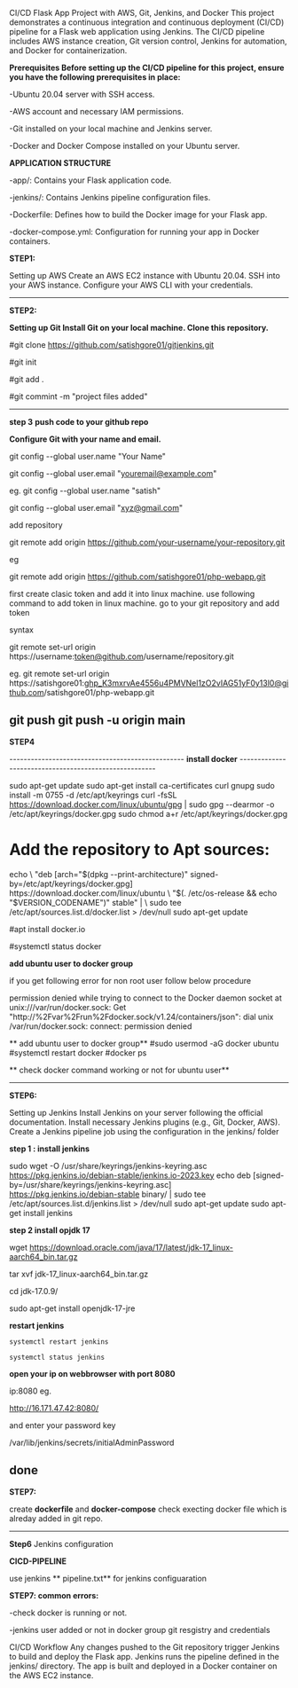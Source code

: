 CI/CD Flask App Project with AWS, Git, Jenkins, and Docker This project demonstrates a continuous integration and continuous deployment (CI/CD) pipeline for a Flask web application using Jenkins. The CI/CD pipeline includes AWS instance creation, Git version control, Jenkins for automation, and Docker for containerization.

**Prerequisites Before setting up the CI/CD pipeline for this project, ensure you have the following prerequisites in place:**

-Ubuntu 20.04 server with SSH access.

-AWS account and necessary IAM permissions. 

-Git installed on your local machine and Jenkins server. 

-Docker and Docker Compose installed on your Ubuntu server.

**APPLICATION STRUCTURE**

-app/: 
Contains your Flask application code.

-jenkins/: Contains Jenkins pipeline configuration files.

-Dockerfile: Defines how to build the Docker image for your Flask app.

-docker-compose.yml: Configuration for running your app in Docker containers.

**STEP1:**

Setting up AWS Create an AWS EC2 instance with Ubuntu 20.04. SSH into your AWS instance. Configure your AWS CLI with your credentials.

-----------------------------------------------------------------------------------------------------------------------

**STEP2:**

**Setting up Git Install Git on your local machine. Clone this repository.**

#git clone https://github.com/satishgore01/gitjenkins.git

#git init

#git add .

#git commint -m "project files added"

-------------------------------------------------------------------------------------------------------------------------

**step 3**
  **push code to your github repo**

**Configure Git with your name and email.**

git config --global user.name "Your Name" 

 git config --global user.email "youremail@example.com"

eg.
git config --global user.name "satish"

git config --global user.email "xyz@gmail.com"

add repository

git remote add origin https://github.com/your-username/your-repository.git

eg

git remote add origin https://github.com/satishgore01/php-webapp.git

first create clasic token and add it into linux machine. use following command to add token in linux machine. go to your git repository and add token

syntax

git remote set-url origin https://username:token@github.com/username/repository.git

eg. git remote set-url origin https://satishgore01:ghp_K3mxrvAe4556u4PMVNel1zO2vIAG51yF0y13l0@github.com/satishgore01/php-webapp.git

git push git push -u origin main
----------------------------------------------------------------------------------------------------------------------------------------------------------------

**STEP4**
 
 ------------------------------------------------- **install docker** ------------------------------------------------------

sudo apt-get update sudo apt-get install ca-certificates curl gnupg sudo install -m 0755 -d /etc/apt/keyrings curl -fsSL https://download.docker.com/linux/ubuntu/gpg | sudo gpg --dearmor -o /etc/apt/keyrings/docker.gpg sudo chmod a+r /etc/apt/keyrings/docker.gpg

# Add the repository to Apt sources: 

echo \ "deb [arch="$(dpkg --print-architecture)" signed-by=/etc/apt/keyrings/docker.gpg] https://download.docker.com/linux/ubuntu \ "$(. /etc/os-release && echo "$VERSION_CODENAME")" stable" | \ sudo tee /etc/apt/sources.list.d/docker.list > /dev/null sudo apt-get update

 #apt  install docker.io

 #systemctl status docker

**add ubuntu user to docker group**

if you get following error for non root user follow below procedure

permission denied while trying to connect to the Docker daemon socket at unix:///var/run/docker.sock: Get "http://%2Fvar%2Frun%2Fdocker.sock/v1.24/containers/json": dial unix /var/run/docker.sock: connect: permission denied

** add ubuntu user to docker group**
 #sudo usermod -aG docker ubuntu
 #systemctl restart docker 
 #docker ps 

** check docker command working or not for ubuntu user**

----------------------------------------------------------------------------------------------------------------------------

      

**STEP6:**
 
 Setting up Jenkins Install Jenkins on your server
 following the official documentation. Install necessary Jenkins plugins (e.g., Git, Docker, AWS). Create a Jenkins pipeline job using the configuration in the jenkins/ folder

 **step 1 : install jenkins**

  sudo wget -O /usr/share/keyrings/jenkins-keyring.asc \
  https://pkg.jenkins.io/debian-stable/jenkins.io-2023.key
echo deb [signed-by=/usr/share/keyrings/jenkins-keyring.asc] \
  https://pkg.jenkins.io/debian-stable binary/ | sudo tee \
  /etc/apt/sources.list.d/jenkins.list > /dev/null
sudo apt-get update
sudo apt-get install jenkins

**step 2 install opjdk 17**

  wget https://download.oracle.com/java/17/latest/jdk-17_linux-aarch64_bin.tar.gz

  tar xvf jdk-17_linux-aarch64_bin.tar.gz

  cd jdk-17.0.9/

  sudo apt-get install openjdk-17-jre

**restart jenkins**

    systemctl restart jenkins

    systemctl status jenkins

 **open your ip on webbrowser with port 8080**

 ip:8080
 eg.
 
  http://16.171.47.42:8080/

 and enter your password key

 /var/lib/jenkins/secrets/initialAdminPassword

**done**
----------------------------------------------------------------------------------------------------------------------------
**STEP7:**

create **dockerfile** and **docker-compose** check execting docker file which is alreday added in git repo.

----------------------------------------------------------------------------------------------------------------------------

**Step6**
Jenkins configuration

**CICD-PIPELINE** 

   use jenkins ** pipeline.txt** for jenkins configuaration 

**STEP7: common errors:** 

-check docker is running or not. 

-jenkins user added or not in docker group git resgistry and credentials

CI/CD Workflow Any changes pushed to the Git repository trigger Jenkins to build and deploy the Flask app. Jenkins runs the pipeline defined in the jenkins/ directory. The app is built and deployed in a Docker container on the AWS EC2 instance.



